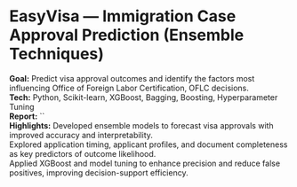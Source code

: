 # EasyVisa — Immigration Case Approval Prediction (Ensemble Techniques)

**Goal:** Predict visa approval outcomes and identify the factors most influencing Office of Foreign Labor Certification, OFLC decisions.  
**Tech:** Python, Scikit-learn, XGBoost, Bagging, Boosting, Hyperparameter Tuning  
**Report:** ``  
**Highlights:** Developed ensemble models to forecast visa approvals with improved accuracy and interpretability.  
Explored application timing, applicant profiles, and document completeness as key predictors of outcome likelihood.  
Applied XGBoost and model tuning to enhance precision and reduce false positives, improving decision-support efficiency.
